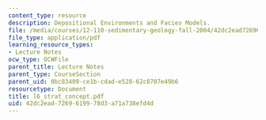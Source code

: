 ```yaml
---
content_type: resource
description: Depositional Environments and Facies Models.
file: /media/courses/12-110-sedimentary-geology-fall-2004/42dc2ead7269619978d3a71a738efd4d_l6_strat_concept.pdf
file_type: application/pdf
learning_resource_types:
- Lecture Notes
ocw_type: OCWFile
parent_title: Lecture Notes
parent_type: CourseSection
parent_uid: 0bc83409-ce1b-cdad-e528-62c8707e49b6
resourcetype: Document
title: l6_strat_concept.pdf
uid: 42dc2ead-7269-6199-78d3-a71a738efd4d
---
```

